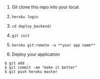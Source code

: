 1. Git clone this repo into your local. 
2. ```heroku login```
3. ```cd deploy_backend/```
4. ```git init```
5. ```heroku git:remote -a **your app name**```
  
5. Deploy your application  
```
$ git add .  
$ git commit -am "make it better"  
$ git push heroku master  
  ```
